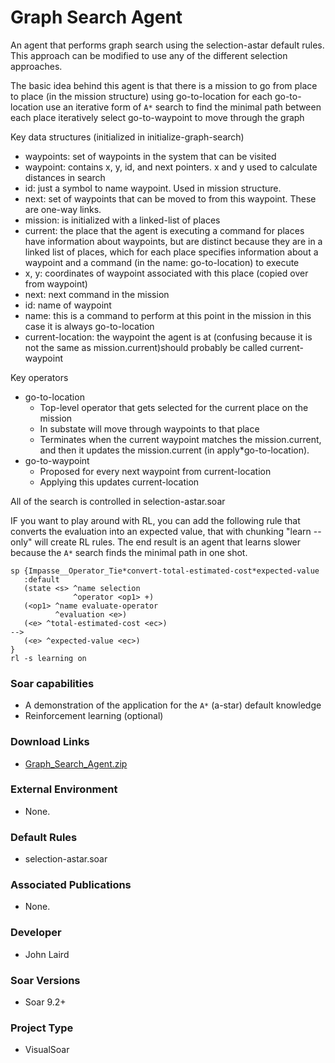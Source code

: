 # Graph Search Agent #
An agent that performs graph search using the selection-astar default rules.  This approach can be modified to use any of the different selection approaches.

The basic idea behind this agent is that there is a mission to go from place to place (in the mission structure) using go-to-location for each go-to-location use an iterative form of `A*` search to find the minimal path between each place iteratively select go-to-waypoint to move through the graph

Key data structures (initialized in initialize-graph-search)
  * waypoints: set of waypoints in the system that can be visited
  * waypoint: contains x, y, id, and next pointers. x and y used to calculate distances in search
  * id: just a symbol to name waypoint. Used in mission structure.
  * next: set of waypoints that can be moved to from this waypoint. These are one-way links.
  * mission: is initialized with a linked-list of places
  * current: the place that the agent is executing a command for places have information about waypoints, but are distinct because they are in a linked list of places, which for each place specifies information about a waypoint and a command (in the name: go-to-location) to execute
  * x, y: coordinates of waypoint associated with this place (copied over from waypoint)
  * next: next command in the mission
  * id: name of waypoint
  * name: this is a command to perform at this point in the mission in this case it is always go-to-location
  * current-location: the waypoint the agent is at (confusing because it is not the same as mission.current)should probably be called current-waypoint

Key operators
  * go-to-location
    * Top-level operator that gets selected for the current place on the mission
    * In substate will move through waypoints to that place
    * Terminates when the current waypoint matches the mission.current, and then it updates the mission.current (in apply\*go-to-location).
  * go-to-waypoint
    * Proposed for every next waypoint from current-location
    * Applying this updates current-location

All of the search is controlled in selection-astar.soar

IF you want to play around with RL, you can add the following rule that converts the evaluation into an expected value, that with chunking "learn --only" will create RL rules. The end result is an agent that learns slower because the `A*` search finds the minimal path in one shot.
```
sp {Impasse__Operator_Tie*convert-total-estimated-cost*expected-value
   :default
   (state <s> ^name selection
              ^operator <op1> +)
   (<op1> ^name evaluate-operator
          ^evaluation <e>)
   (<e> ^total-estimated-cost <ec>)
-->
   (<e> ^expected-value <ec>)
}
rl -s learning on
```

### Soar capabilities ###
  * A demonstration of the application for the `A*` (a-star) default knowledge
  * Reinforcement learning (optional)

### Download Links ###
  * [Graph\_Search\_Agent.zip](http://web.eecs.umich.edu/~soar/downloads/Agents/Graph_Search_Agent.zip)

### External Environment ###
  * None.

### Default Rules ###
  * selection-astar.soar

### Associated Publications ###
  * None.

### Developer ###
  * John Laird

### Soar Versions ###
  * Soar 9.2+

### Project Type ###
  * VisualSoar